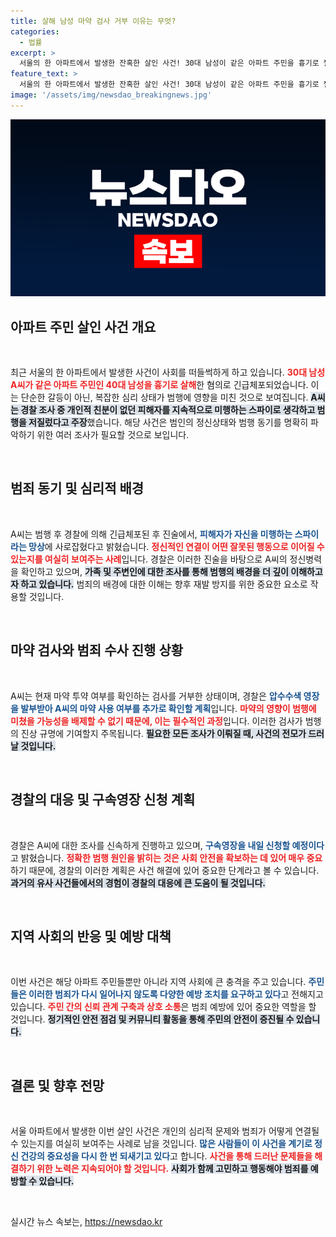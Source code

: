 ```yaml
---
title: 살해 남성 마약 검사 거부 이유는 무엇?
categories:
  - 법률
excerpt: >
  서울의 한 아파트에서 발생한 잔혹한 살인 사건! 30대 남성이 같은 아파트 주민을 흉기로 찔러 살해한 뒤, 마약 검사를 거부했습니다. 그의 범행 동기와 정신 상태는 과연 무엇일까요? 경찰의 긴급 수사가 시작됩니다.
feature_text: >
  서울의 한 아파트에서 발생한 잔혹한 살인 사건! 30대 남성이 같은 아파트 주민을 흉기로 찔러 살해한 뒤, 마약 검사를 거부했습니다. 그의 범행 동기와 정신 상태는 과연 무엇일까요? 경찰의 긴급 수사가 시작됩니다.
image: '/assets/img/newsdao_breakingnews.jpg'
---
```


<p><img src="/assets/img/newsdao_breakingnews.jpg" alt="cryptoinkorea 속보" /></p>

<h2 data-ke-size="size26">아파트 주민 살인 사건 개요</h2>

<p data-ke-size="size16">&nbsp;</p>

<p data-ke-size="size16">최근 서울의 한 아파트에서 발생한 사건이 사회를 떠들썩하게 하고 있습니다. <b><span style="color: #ee2323;">30대 남성 A씨가 같은 아파트 주민인 40대 남성을 흉기로 살해</span></b>한 혐의로 긴급체포되었습니다. 이는 단순한 갈등이 아닌, 복잡한 심리 상태가 범행에 영향을 미친 것으로 보여집니다. <b><span style="background-color: #21538527;">A씨는 경찰 조사 중 개인적 친분이 없던 피해자를 지속적으로 미행하는 스파이로 생각하고 범행을 저질렀다고 주장</span></b>했습니다. 해당 사건은 범인의 정신상태와 범행 동기를 명확히 파악하기 위한 여러 조사가 필요할 것으로 보입니다.</p>

<p data-ke-size="size16">&nbsp;</p>

<h2 data-ke-size="size26">범죄 동기 및 심리적 배경</h2>

<p data-ke-size="size16">&nbsp;</p>

<p data-ke-size="size16">A씨는 범행 후 경찰에 의해 긴급체포된 후 진술에서, <b><span style="color: #1a5490;">피해자가 자신을 미행하는 스파이라는 망상</span></b>에 사로잡혔다고 밝혔습니다. <b><span style="color: #ee2323;">정신적인 연결이 어떤 잘못된 행동으로 이어질 수 있는지를 여실히 보여주는 사례</span></b>입니다. 경찰은 이러한 진술을 바탕으로 A씨의 정신병력을 확인하고 있으며, <b><span style="background-color: #21538527;">가족 및 주변인에 대한 조사를 통해 범행의 배경을 더 깊이 이해하고자 하고 있습니다.</span></b> 범죄의 배경에 대한 이해는 향후 재발 방지를 위한 중요한 요소로 작용할 것입니다.</p>

<p data-ke-size="size16">&nbsp;</p>

<h2 data-ke-size="size26">마약 검사와 범죄 수사 진행 상황</h2>

<p data-ke-size="size16">&nbsp;</p>

<p data-ke-size="size16">A씨는 현재 마약 투약 여부를 확인하는 검사를 거부한 상태이며, 경찰은 <b><span style="color: #1a5490;">압수수색 영장을 발부받아 A씨의 마약 사용 여부를 추가로 확인할 계획</span></b>입니다. <b><span style="color: #ee2323;">마약의 영향이 범행에 미쳤을 가능성을 배제할 수 없기 때문에, 이는 필수적인 과정</span></b>입니다. 이러한 검사가 범행의 진상 규명에 기여할지 주목됩니다. <b><span style="background-color: #21538527;">필요한 모든 조사가 이뤄질 때, 사건의 전모가 드러날 것입니다.</span></b></p>

<p data-ke-size="size16">&nbsp;</p>

<h2 data-ke-size="size26">경찰의 대응 및 구속영장 신청 계획</h2>

<p data-ke-size="size16">&nbsp;</p>

<p data-ke-size="size16">경찰은 A씨에 대한 조사를 신속하게 진행하고 있으며, <b><span style="color: #1a5490;">구속영장을 내일 신청할 예정이다</span></b>고 밝혔습니다. <b><span style="color: #ee2323;">정확한 범행 원인을 밝히는 것은 사회 안전을 확보하는 데 있어 매우 중요</span></b>하기 때문에, 경찰의 이러한 계획은 사건 해결에 있어 중요한 단계라고 볼 수 있습니다. <b><span style="background-color: #21538527;">과거의 유사 사건들에서의 경험이 경찰의 대응에 큰 도움이 될 것입니다.</span></b></p>

<p data-ke-size="size16">&nbsp;</p>

<h2 data-ke-size="size26">지역 사회의 반응 및 예방 대책</h2>

<p data-ke-size="size16">&nbsp;</p>

<p data-ke-size="size16">이번 사건은 해당 아파트 주민들뿐만 아니라 지역 사회에 큰 충격을 주고 있습니다. <b><span style="color: #1a5490;">주민들은 이러한 범죄가 다시 일어나지 않도록 다양한 예방 조치를 요구하고 있다</span></b>고 전해지고 있습니다. <b><span style="color: #ee2323;">주민 간의 신뢰 관계 구축과 상호 소통</span></b>은 범죄 예방에 있어 중요한 역할을 할 것입니다. <b><span style="background-color: #21538527;">정기적인 안전 점검 및 커뮤니티 활동을 통해 주민의 안전이 증진될 수 있습니다.</span></b></p>

<p data-ke-size="size16">&nbsp;</p>

<h2 data-ke-size="size26">결론 및 향후 전망</h2>

<p data-ke-size="size16">&nbsp;</p>

<p data-ke-size="size16">서울 아파트에서 발생한 이번 살인 사건은 개인의 심리적 문제와 범죄가 어떻게 연결될 수 있는지를 여실히 보여주는 사례로 남을 것입니다. <b><span style="color: #1a5490;">많은 사람들이 이 사건을 계기로 정신 건강의 중요성을 다시 한 번 되새기고 있다</span></b>고 합니다. <b><span style="color: #ee2323;">사건을 통해 드러난 문제들을 해결하기 위한 노력은 지속되어야 할 것입니다.</span></b> <b><span style="background-color: #21538527;">사회가 함께 고민하고 행동해야 범죄를 예방할 수 있습니다.</span></b></p>

<p data-ke-size="size16">&nbsp;</p>
실시간 뉴스 속보는, <a href="https://newsdao.kr" rel="dofollow">https://newsdao.kr</a>


